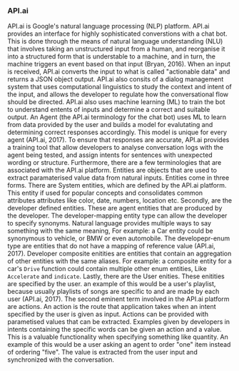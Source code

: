 ### API.ai

API.ai is Google's natural language processing (NLP) platform. API.ai provides an interface for highly sophisticated converstions with a chat bot. This is done through the means of natural language understanding (NLU) that involves taking an unstructured input from a human, and reorganise it into a structured form that is understable to a machine, and in turn, the machine triggers an event based on that input (Bryan, 2016). When an input is received, API.ai converts the input to what is called "actionable data" and returns a JSON object output. API.ai also consits of a dialog management system that uses computational linguistics to study the context and intent of the input, and allows the developer to regulate how the conversational flow should be directed.  API.ai also uses machine learning (ML) to train the bot to understand entents of inputs and determine a correct and suitable output. An Agent (the API.ai terminology for the chat bot) uses ML to learn from data provided by the user and builds a model for evalutating and determining correct responses accordingly. This model is unique for every agent (API.ai, 2017). To ensure that responses are accurate, API.ai provides a training tool that allow developers to analyse conversation logs with the agent being tested, and assign intents for sentences with unexpected wording or structure. Furthermore, there are a few terminologies that are associated with the API.ai platform. Entities are objects that are used to extract paramaterised value data from natural inputs. Entities come in three forms. There are System entities, which are defined by the API.ai platform. This entity if used for popular concepts and consolidates common attributes attributes like color, date, numbers, location etc. Secondly, are the developer defined entities. These are agent entities that are produced by the developer. The developer-mapping entity type can allow the developer to specify synonyms. Natural language provides multiple ways to say something with the same meaning, For example: a Car entity could be synonymous to vehicle, or BMW or even automobile. The developepr-enum type are entities that do not have a mapping of reference value (API.ai, 2017). Developer composite enitities are entities that contain an aggregation of other entities with the same aliases. For example: a composite entity for a car's ```Drive``` function could contain multiple other enum entities, Like ``` Accelerate``` and ```indicate```.
 Lastly, there are the User enities. These enitities are specified by the user. an example of this would be a user's playlist, because usually playlists of songs are specific to and are made by each user (API.ai, 2017). The second eminent term involved in the API.ai platform are actions. An action is the route that application takes when an intent specified by the user is given as input. Actions can be provided with parametised values that can be extracted. Examples given by developers in intents containing the specific words can be given an action and a value. This is a valuable functionality when specifying something like quantity. An example of this would be a user asking an agent to order "one" item instead of ordering "five". The value is extracted from the user input and synchronized with the conversation.

